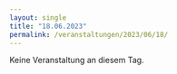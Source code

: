 ```yaml
---
layout: single
title: "18.06.2023"
permalink: /veranstaltungen/2023/06/18/
---
```


Keine Veranstaltung an diesem Tag.
